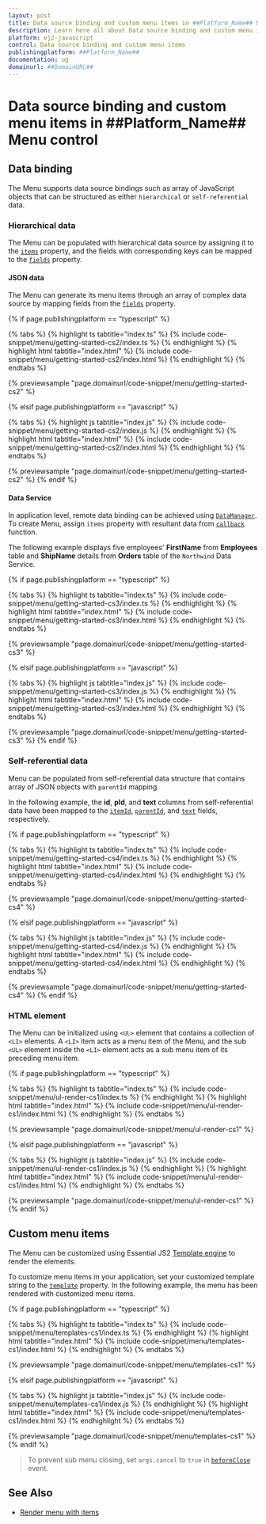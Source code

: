 ```yaml
---
layout: post
title: Data source binding and custom menu items in ##Platform_Name## Menu control | Syncfusion
description: Learn here all about Data source binding and custom menu items in Syncfusion ##Platform_Name## Menu control of Syncfusion Essential JS 2 and more.
platform: ej2-javascript
control: Data source binding and custom menu items 
publishingplatform: ##Platform_Name##
documentation: ug
domainurl: ##DomainURL##
---
```


# Data source binding and custom menu items in ##Platform_Name## Menu control

## Data binding

The Menu supports data source bindings such as array of JavaScript objects that can be structured as either `hierarchical` or `self-referential` data.

### Hierarchical data

The Menu can be populated with hierarchical data source by assigning it to the [`items`](../api/menu/menuItemModel#items) property, and the fields with corresponding keys can be mapped to the [`fields`](../api/menu/fieldSettingsModel) property.

#### JSON data

The Menu can generate its menu items through an array of complex data source by mapping fields from the [`fields`](../api/menu/fieldSettingsModel) property.

{% if page.publishingplatform == "typescript" %}

 {% tabs %}
{% highlight ts tabtitle="index.ts" %}
{% include code-snippet/menu/getting-started-cs2/index.ts %}
{% endhighlight %}
{% highlight html tabtitle="index.html" %}
{% include code-snippet/menu/getting-started-cs2/index.html %}
{% endhighlight %}
{% endtabs %}
        
{% previewsample "page.domainurl/code-snippet/menu/getting-started-cs2" %}

{% elsif page.publishingplatform == "javascript" %}

{% tabs %}
{% highlight js tabtitle="index.js" %}
{% include code-snippet/menu/getting-started-cs2/index.js %}
{% endhighlight %}
{% highlight html tabtitle="index.html" %}
{% include code-snippet/menu/getting-started-cs2/index.html %}
{% endhighlight %}
{% endtabs %}

{% previewsample "page.domainurl/code-snippet/menu/getting-started-cs2" %}
{% endif %}

#### Data Service

In application level, remote data binding can be achieved using [`DataManager`](https://ej2.syncfusion.com/documentation/data). To create Menu, assign `items` property with resultant data from [`callback`](https://ej2.syncfusion.com/documentation/api/data/deferred/#then) function.

The following example displays five employees' **FirstName** from **Employees** table and **ShipName** details from **Orders** table of the `Northwind` Data Service.

{% if page.publishingplatform == "typescript" %}

 {% tabs %}
{% highlight ts tabtitle="index.ts" %}
{% include code-snippet/menu/getting-started-cs3/index.ts %}
{% endhighlight %}
{% highlight html tabtitle="index.html" %}
{% include code-snippet/menu/getting-started-cs3/index.html %}
{% endhighlight %}
{% endtabs %}
        
{% previewsample "page.domainurl/code-snippet/menu/getting-started-cs3" %}

{% elsif page.publishingplatform == "javascript" %}

{% tabs %}
{% highlight js tabtitle="index.js" %}
{% include code-snippet/menu/getting-started-cs3/index.js %}
{% endhighlight %}
{% highlight html tabtitle="index.html" %}
{% include code-snippet/menu/getting-started-cs3/index.html %}
{% endhighlight %}
{% endtabs %}

{% previewsample "page.domainurl/code-snippet/menu/getting-started-cs3" %}
{% endif %}

### Self-referential data

Menu can be populated from self-referential data structure that contains array of JSON objects with `parentId` mapping.

In the following example, the **id**, **pId**, and **text** columns from self-referential data have been mapped to the [`itemId`](../api/menu/fieldSettingsModel/#itemid), [`parentId`](../api/menu/fieldSettingsModel/#parentid), and [`text`](../api/menu/fieldSettingsModel/#text) fields, respectively.

{% if page.publishingplatform == "typescript" %}

 {% tabs %}
{% highlight ts tabtitle="index.ts" %}
{% include code-snippet/menu/getting-started-cs4/index.ts %}
{% endhighlight %}
{% highlight html tabtitle="index.html" %}
{% include code-snippet/menu/getting-started-cs4/index.html %}
{% endhighlight %}
{% endtabs %}
        
{% previewsample "page.domainurl/code-snippet/menu/getting-started-cs4" %}

{% elsif page.publishingplatform == "javascript" %}

{% tabs %}
{% highlight js tabtitle="index.js" %}
{% include code-snippet/menu/getting-started-cs4/index.js %}
{% endhighlight %}
{% highlight html tabtitle="index.html" %}
{% include code-snippet/menu/getting-started-cs4/index.html %}
{% endhighlight %}
{% endtabs %}

{% previewsample "page.domainurl/code-snippet/menu/getting-started-cs4" %}
{% endif %}

### HTML element

The Menu can be initialized using `<UL>` element that contains a collection of `<LI>` elements. A `<LI>` item acts as a menu item of the Menu, and the sub `<UL>` element inside the `<LI>` element acts as a sub menu item of its preceding menu item.

{% if page.publishingplatform == "typescript" %}

 {% tabs %}
{% highlight ts tabtitle="index.ts" %}
{% include code-snippet/menu/ul-render-cs1/index.ts %}
{% endhighlight %}
{% highlight html tabtitle="index.html" %}
{% include code-snippet/menu/ul-render-cs1/index.html %}
{% endhighlight %}
{% endtabs %}
        
{% previewsample "page.domainurl/code-snippet/menu/ul-render-cs1" %}

{% elsif page.publishingplatform == "javascript" %}

{% tabs %}
{% highlight js tabtitle="index.js" %}
{% include code-snippet/menu/ul-render-cs1/index.js %}
{% endhighlight %}
{% highlight html tabtitle="index.html" %}
{% include code-snippet/menu/ul-render-cs1/index.html %}
{% endhighlight %}
{% endtabs %}

{% previewsample "page.domainurl/code-snippet/menu/ul-render-cs1" %}
{% endif %}

## Custom menu items

The Menu can be customized using Essential JS2 [Template engine](https://ej2.syncfusion.com/documentation/common/template-engine) to render the elements.

To customize menu items in your application, set your customized template string to the [`template`](../api/menu#template) property. In the following example, the menu has been rendered with customized menu items.

{% if page.publishingplatform == "typescript" %}

 {% tabs %}
{% highlight ts tabtitle="index.ts" %}
{% include code-snippet/menu/templates-cs1/index.ts %}
{% endhighlight %}
{% highlight html tabtitle="index.html" %}
{% include code-snippet/menu/templates-cs1/index.html %}
{% endhighlight %}
{% endtabs %}
        
{% previewsample "page.domainurl/code-snippet/menu/templates-cs1" %}

{% elsif page.publishingplatform == "javascript" %}

{% tabs %}
{% highlight js tabtitle="index.js" %}
{% include code-snippet/menu/templates-cs1/index.js %}
{% endhighlight %}
{% highlight html tabtitle="index.html" %}
{% include code-snippet/menu/templates-cs1/index.html %}
{% endhighlight %}
{% endtabs %}

{% previewsample "page.domainurl/code-snippet/menu/templates-cs1" %}
{% endif %}

>To prevent sub menu closing, set `args.cancel` to `true` in [`beforeClose`](../api/menu#beforeclose) event.

## See Also

* [Render menu with items](./getting-started#getting-started)
